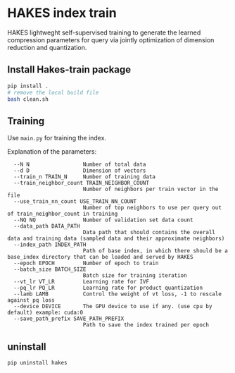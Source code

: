 # HAKES index train

HAKES lightweght self-supervised training to generate the learned compression parameters for query via jointly optimization of dimension reduction and quantization.

## Install Hakes-train package

```sh
pip install .
# remove the local build file
bash clean.sh
```

## Training

Use `main.py` for training the index.

Explanation of the parameters:

```text
  --N N                 Number of total data
  --d D                 Dimension of vectors
  --train_n TRAIN_N     Number of training data
  --train_neighbor_count TRAIN_NEIGHBOR_COUNT
                        Number of neighbors per train vector in the file
  --use_train_nn_count USE_TRAIN_NN_COUNT
                        Number of top neighbors to use per query out of train_neighbor_count in training
  --NQ NQ               Number of validation set data count
  --data_path DATA_PATH
                        Data path that should contains the overall data and training data (sampled data and their approximate neighbors)
  --index_path INDEX_PATH
                        Path of base index, in which there should be a base_index directory that can be loaded and served by HAKES
  --epoch EPOCH         Number of epoch to train
  --batch_size BATCH_SIZE
                        Batch size for training iteration
  --vt_lr VT_LR         Learning rate for IVF
  --pq_lr PQ_LR         Learning rate for product quantization
  --lamb LAMB           Control the weight of vt loss, -1 to rescale against pq loss
  --device DEVICE       The GPU device to use if any. (use cpu by default) example: cuda:0
  --save_path_prefix SAVE_PATH_PREFIX
                        Path to save the index trained per epoch
```

## uninstall

```sh
pip uninstall hakes
```
